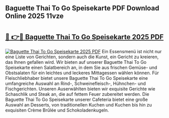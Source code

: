 ## Baguette Thai To Go Speisekarte PDF Download Online 2025 11vze

# <h2><a href="http://gcdpwpe.nevu.top/?p=Baguette+Thai+To+Go+Speisekarte">🔗 👉🔴 Baguette Thai To Go Speisekarte 2025 PDF</a></h2>

[![Baguette Thai To Go Speisekarte 2025 PDF](https://i.imgur.com/dBaPXMq.png)](http://gcdpwpe.nevu.top/?p=Baguette+Thai+To+Go+Speisekarte)
Ein Essensmenü ist nicht nur eine Liste von Gerichten, sondern auch die Kunst, ein Gericht zu kreieren, das Ihnen gefallen wird. Wir bieten auf unserer Baguette Thai To Go Speisekarte einen Salatbereich an, in dem Sie aus frischen Gemüse- und Obstsalaten für ein leichtes und leckeres Mittagessen wählen können. Für Fleischliebhaber bietet unsere Baguette Thai To Go Speisekarte eine umfangreiche Auswahl an Rind-, Schweinefleisch-, Hühnchen- und Fischgerichten. Unseren Auserwählten bieten wir exquisite Gerichte wie Schaschlik und Steak an, die auf fettem Feuer zubereitet werden. Die Baguette Thai To Go Speisekarte unserer Cafeteria bietet eine große Auswahl an Desserts, von traditionellen Kuchen und Kuchen bis hin zu exquisiten Crème Brûlée und Schokoladenkugeln.
